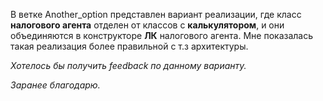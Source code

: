  В ветке  Another_option представлен вариант реализации, где класс **налогового агента** отделен от классов с **калькулятором**, и они объединяются в конструкторе **ЛК** налогового агента. 
 Мне показалась такая реализация более правильной с т.з архитектуры.
  
 _Хотелось бы получить feedback по данному варианту._
  
  _Заранее благодарю._

